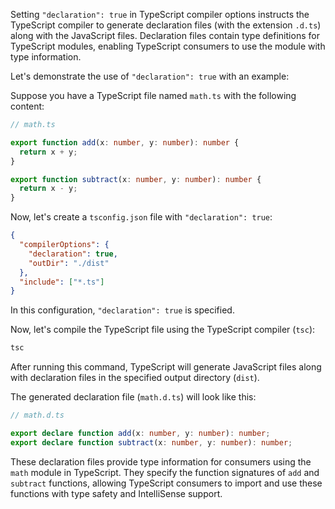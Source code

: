 Setting `"declaration": true` in TypeScript compiler options instructs the TypeScript compiler to generate declaration files (with the extension `.d.ts`) along with the JavaScript files. Declaration files contain type definitions for TypeScript modules, enabling TypeScript consumers to use the module with type information.

Let's demonstrate the use of `"declaration": true` with an example:

Suppose you have a TypeScript file named `math.ts` with the following content:

```typescript
// math.ts

export function add(x: number, y: number): number {
  return x + y;
}

export function subtract(x: number, y: number): number {
  return x - y;
}
```

Now, let's create a `tsconfig.json` file with `"declaration": true`:

```json
{
  "compilerOptions": {
    "declaration": true,
    "outDir": "./dist"
  },
  "include": ["*.ts"]
}
```

In this configuration, `"declaration": true` is specified.

Now, let's compile the TypeScript file using the TypeScript compiler (`tsc`):

```bash
tsc
```

After running this command, TypeScript will generate JavaScript files along with declaration files in the specified output directory (`dist`).

The generated declaration file (`math.d.ts`) will look like this:

```typescript
// math.d.ts

export declare function add(x: number, y: number): number;
export declare function subtract(x: number, y: number): number;
```

These declaration files provide type information for consumers using the `math` module in TypeScript. They specify the function signatures of `add` and `subtract` functions, allowing TypeScript consumers to import and use these functions with type safety and IntelliSense support.